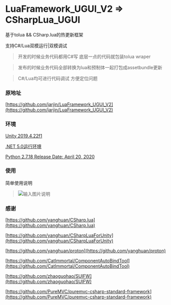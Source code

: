 # LuaFramework_UGUI_V2 => CSharpLua_UGUI
基于tolua && CSharp.lua的热更新框架

支持C#/Lua双模运行|双模调试
> 开发的时候业务代码都用C#写 底层一点的代码就包装tolua wraper

> 发布的时候业务代码全部转换为lua和预制体一起打包成assetbundle更新

> C#/Lua均可进行代码调试 方便定位问题

### 原地址
[https://github.com/jarjin/LuaFramework_UGUI_V2](https://github.com/jarjin/LuaFramework_UGUI_V2)

### 环境
[Unity 2019.4.22f1](https://unity.cn/releases/lts/2019)

[.NET 5.0运行环境](https://dotnet.microsoft.com/download/dotnet/5.0)

[Python 2.7.18 Release Date: April 20, 2020](https://www.python.org/downloads/release/python-2718/)

### 使用
简单使用说明

> ![输入图片说明](https://images.gitee.com/uploads/images/2021/1027/161055_896d9f53_1067731.png "QQ截图20211027160557.png")


### 感谢
[https://github.com/yanghuan/CSharp.lua](https://github.com/yanghuan/CSharp.lua)

[https://github.com/yanghuan/CSharpLuaForUnity](https://github.com/yanghuan/CSharpLuaForUnity)

[https://github.com/yanghuan/proton](https://github.com/yanghuan/proton)

[https://github.com/CatImmortal/ComponentAutoBindTool](https://github.com/CatImmortal/ComponentAutoBindTool)

[https://github.com/zhaoguohao/SUIFW](https://github.com/zhaoguohao/SUIFW)

[https://github.com/PureMVC/puremvc-csharp-standard-framework](https://github.com/PureMVC/puremvc-csharp-standard-framework)